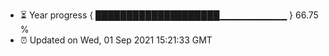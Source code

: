 - ⏳ Year progress { ████████████████████▁▁▁▁▁▁▁▁▁▁ } 66.75 %
- ⏰ Updated on Wed, 01 Sep 2021 15:21:33 GMT

